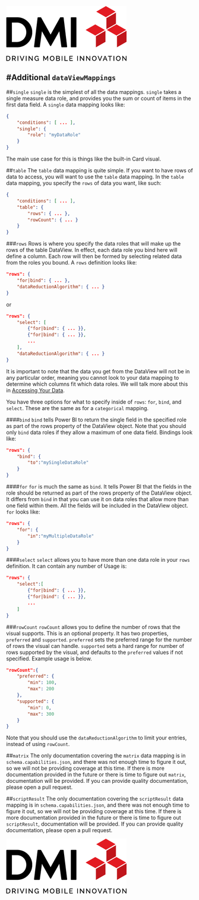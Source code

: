 [![DMI Logo](/img/DMI_Logo.png)](https://dminc.com/)

#Additional `dataViewMappings`
--
##`single`
`single` is the simplest of all the data mappings. `single` takes a single measure data role, and provides you the sum or count of items in the first data field. A `single` data mapping looks like:

```json
{
    "conditions": [ ... ],
    "single": {
        "role": "myDataRole"
    }
}
```
The main use case for this is things like the built-in Card visual.

##`table`
The `table` data mapping is quite simple. If you want to have rows of data to access, you will want to use the `table` data mapping. In the `table` data mapping, you specify the `rows` of data you want, like such:

```json
{
    "conditions": [ ... ],
    "table": {
        "rows": { ... },
        "rowCount": { ... }
    }
}
```

###`rows`
Rows is where you specify the data roles that will make up the rows of the table DataView. In effect, each data role you bind here will define a column. Each row will then be formed by selecting related data from the roles you bound. A `rows` definition looks like:

```json
"rows": {
    "for|bind": { ... },
    "dataReductionAlgorithm": { ... }
}
```

or

```json
"rows": {
    "select": [
        {"for|bind": { ... }},
        {"for|bind": { ... }},
        ...
    ],
    "dataReductionAlgorithm": { ... }
}
```

It is important to note that the data you get from the DataView will not be in any particular order, meaning you cannot look to your data mapping to determine which columns fit which data roles. We will talk more about this in [Accessing Your Data]().

You have three options for what to specify inside of `rows`: `for`, `bind`, and `select`. These are the same as for a `categorical` mapping.

####`bind`
`bind` tells Power BI to return the single field in the specified role as part of the rows property of the DataView object. Note that you should only `bind` data roles if they allow a maximum of one data field. Bindings look like:

```json
"rows": {
    "bind": {
        "to":"mySingleDataRole"
    }
}
```

####`for`
`for` is much the same as `bind`. It tells Power BI that the fields in the role should be returned as part of the rows property of the DataView object. It differs from `bind` in that you can use it on data roles that allow more than one field within them. All the fields will be included in the DataView object. `for` looks like:

```json
"rows": {
    "for": {
        "in":"myMultipleDataRole"
    }
}
```
####`select`
`select` allows you to have more than one data role in your `rows` definition. It can contain any number of Usage is:

```json
"rows": {
    "select":[
        {"for|bind": { ... }},
        {"for|bind": { ... }},
        ...
    ]
}
```

###`rowCount`
`rowCount` allows you to define the number of rows that the visual supports. This is an optional property. It has two properties, `preferred` and `supported`. `preferred` sets the preferred range for the number of rows the visual can handle. `supported` sets a hard range for number of rows supported by the visual, and defaults to the `preferred` values if not specified. Example usage is below.

```json
"rowCount":{
    "preferred": {
        "min": 100,
        "max": 200
    },
    "supported": {
        "min": 0,
        "max": 300
    }
}
```

Note that you should use the `dataReductionAlgorithm` to limit your entries, instead of using `rowCount`.

##`matrix`
The only documentation covering the `matrix` data mapping is in `schema.capabilities.json`, and there was not enough time to figure it out, so we will not be providing coverage at this time. If there is more documentation provided in the future or there is time to figure out `matrix`, documentation will be provided. If you can provide quality documentation, please open a pull request.

##`scriptResult`
The only documentation covering the `scriptResult` data mapping is in `schema.capabilities.json`, and there was not enough time to figure it out, so we will not be providing coverage at this time. If there is more documentation provided in the future or there is time to figure out `scriptResult`, documentation will be provided. If you can provide quality documentation, please open a pull request.

[![DMI Logo](/img/DMI_Logo.png)](https://dminc.com/)
